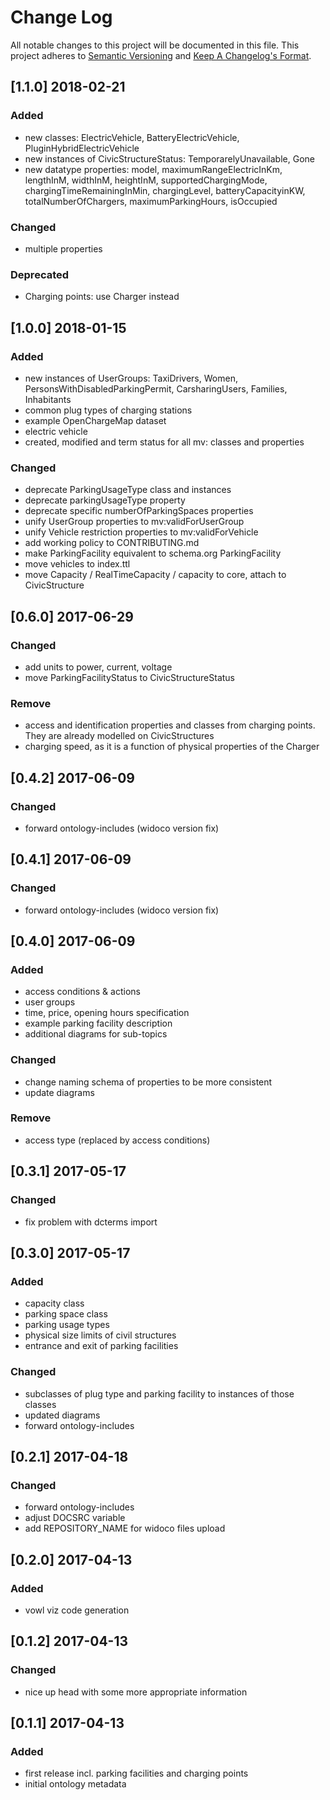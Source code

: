 # Change Log

All notable changes to this project will be documented in this file.
This project adheres to [Semantic Versioning](http://semver.org/) and [Keep A Changelog's Format](http://keepachangelog.com/).

## [1.1.0] 2018-02-21

### Added

- new classes: ElectricVehicle, BatteryElectricVehicle, PluginHybridElectricVehicle
- new instances of CivicStructureStatus: TemporarelyUnavailable, Gone
- new datatype properties: model, maximumRangeElectricInKm, lengthInM, widthInM, heightInM, supportedChargingMode, chargingTimeRemainingInMin, chargingLevel, batteryCapacityinKW, totalNumberOfChargers, maximumParkingHours, isOccupied

### Changed

- multiple properties

### Deprecated

- Charging points: use Charger instead

## [1.0.0] 2018-01-15

### Added

- new instances of UserGroups: TaxiDrivers, Women, PersonsWithDisabledParkingPermit, CarsharingUsers, Families, Inhabitants
- common plug types of charging stations
- example OpenChargeMap dataset
- electric vehicle
- created, modified and term status for all mv: classes and properties

### Changed

- deprecate ParkingUsageType class and instances
- deprecate parkingUsageType property
- deprecate specific numberOfParkingSpaces properties
- unify UserGroup properties to mv:validForUserGroup
- unify Vehicle restriction properties to mv:validForVehicle
- add working policy to CONTRIBUTING.md
- make ParkingFacility equivalent to schema.org ParkingFacility
- move vehicles to index.ttl
- move Capacity / RealTimeCapacity / capacity to core, attach to CivicStructure

## [0.6.0] 2017-06-29

### Changed

- add units to power, current, voltage
- move ParkingFacilityStatus to CivicStructureStatus

### Remove

- access and identification properties and classes from charging points. They are already modelled on CivicStructures
- charging speed, as it is a function of physical properties of the Charger

## [0.4.2] 2017-06-09

### Changed

- forward ontology-includes (widoco version fix)

## [0.4.1] 2017-06-09

### Changed

- forward ontology-includes (widoco version fix)

## [0.4.0] 2017-06-09

### Added

- access conditions & actions
- user groups
- time, price, opening hours specification
- example parking facility description
- additional diagrams for sub-topics

### Changed

- change naming schema of properties to be more consistent
- update diagrams

### Remove

- access type (replaced by access conditions)

## [0.3.1] 2017-05-17

### Changed

- fix problem with dcterms import

## [0.3.0] 2017-05-17

### Added

- capacity class
- parking space class
- parking usage types
- physical size limits of civil structures
- entrance and exit of parking facilities

### Changed

- subclasses of plug type and parking facility to instances of those classes
- updated diagrams
- forward ontology-includes

## [0.2.1] 2017-04-18

### Changed

- forward ontology-includes
- adjust DOCSRC variable
- add REPOSITORY_NAME for widoco files upload

## [0.2.0] 2017-04-13

### Added

- vowl viz code generation

## [0.1.2] 2017-04-13

### Changed

- nice up head with some more appropriate information

## [0.1.1] 2017-04-13

### Added

- first release incl. parking facilities and charging points
- initial ontology metadata

